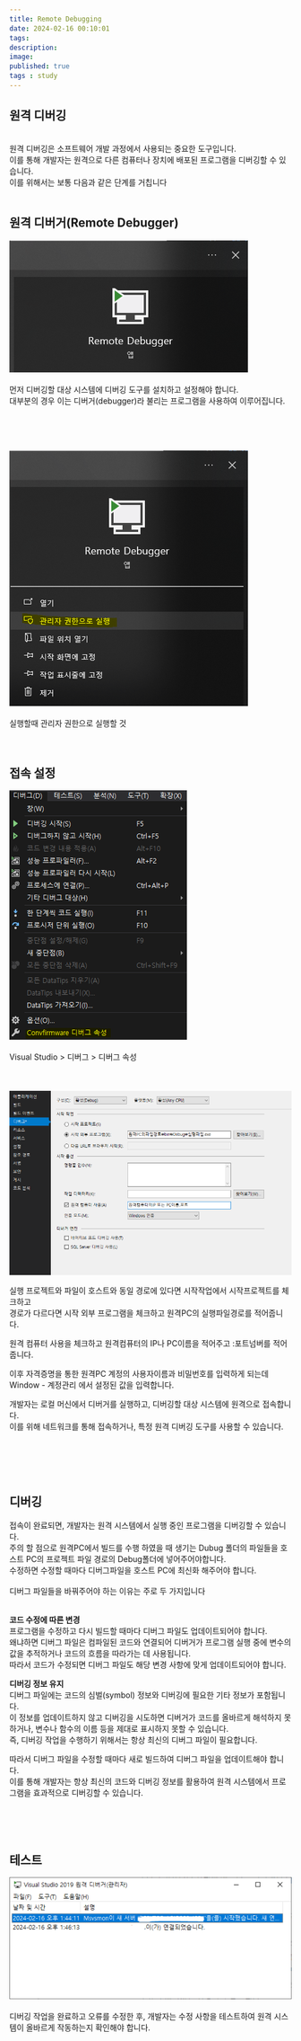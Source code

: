 ```yaml
---
title: Remote Debugging
date: 2024-02-16 00:10:01 
tags: 
description:
image: 
published: true
tags : study
---
```


## 원격 디버깅
<br>
원격 디버깅은 소프트웨어 개발 과정에서 사용되는 중요한 도구입니다.<br>
 이를 통해 개발자는 원격으로 다른 컴퓨터나 장치에 배포된 프로그램을 디버깅할 수 있습니다. <br>
 이를 위해서는 보통 다음과 같은 단계를 거칩니다<br>

<br>


## 원격 디버거(Remote Debugger)<br>
![](/assets/img/20240216/remote.PNG)
<br><br>
먼저 디버깅할 대상 시스템에 디버깅 도구를 설치하고 설정해야 합니다. <br>
대부분의 경우 이는 디버거(debugger)라 불리는 프로그램을 사용하여 이루어집니다.<br><br>

<br><br>


![](/assets/img/20240216/remote2.PNG)<br>
<br>실행할때 관리자 권한으로 실행할 것<br>
<br><br>

## 접속 설정 <br>
![](/assets/img/20240216/debug.PNG)<br><br>
Visual Studio > 디버그 > 디버그 속성 <br>
<br>
<br>
<br>
![](/assets/img/20240216/set.PNG)<br>

 실행 프로젝트와 파일이 호스트와 동일 경로에 있다면 시작작업에서 시작프로젝트를 체크하고<br>
 경로가 다르다면 시작 외부 프로그램을 체크하고 원격PC의 실행파일경로를 적어줍니다.<br>

원격 컴퓨터 사용을 체크하고 원격컴퓨터의 IP나 PC이름을 적어주고 :포트넘버를 적어줍니다.<br>

 이후 자격증명을 통한 원격PC 계정의 사용자이름과 비밀번호를 입력하게 되는데<br> Window - 계정관리 에서 설정된 값을 입력합니다.<br>

 개발자는 로컬 머신에서 디버거를 실행하고, 디버깅할 대상 시스템에 원격으로 접속합니다. <br>
 이를 위해 네트워크를 통해 접속하거나, 특정 원격 디버깅 도구를 사용할 수 있습니다.<br>

<br>


<br><br>

## 디버깅 <br>
접속이 완료되면, 개발자는 원격 시스템에서 실행 중인 프로그램을 디버깅할 수 있습니다. <br>
주의 할 점으로 원격PC에서 빌드를 수행 하였을 때 생기는 Dubug 폴더의 파일들을 호스트 PC의 프로젝트 파일 경로의 Debug폴더에 넣어주어야합니다. <br> 수정하면 수정할 때마다 디버그파일을 호스트 PC에 최신화 해주어야 합니다.
 <br> 
 <br> 
디버그 파일들을 바꿔주어야 하는 이유는 주로 두 가지입니다 <br>  <br> 

**코드 수정에 따른 변경** 
<br> 
프로그램을 수정하고 다시 빌드할 때마다 디버그 파일도 업데이트되어야 합니다. <br> 
 왜냐하면 디버그 파일은 컴파일된 코드와 연결되어 디버거가 프로그램 실행 중에 변수의 값을 추적하거나 코드의 흐름을 따라가는 데 사용됩니다.  <br> 
 따라서 코드가 수정되면 디버그 파일도 해당 변경 사항에 맞게 업데이트되어야 합니다. <br> 

**디버깅 정보 유지**
<br> 
 디버그 파일에는 코드의 심벌(symbol) 정보와 디버깅에 필요한 기타 정보가 포함됩니다.<br> 
  이 정보를 업데이트하지 않고 디버깅을 시도하면 디버거가 코드를 올바르게 해석하지 못하거나, 변수나 함수의 이름 등을 제대로 표시하지 못할 수 있습니다. <br> 
   즉, 디버깅 작업을 수행하기 위해서는 항상 최신의 디버그 파일이 필요합니다. <br> 

따라서 디버그 파일을 수정할 때마다 새로 빌드하여 디버그 파일을 업데이트해야 합니다. <br> 
 이를 통해 개발자는 항상 최신의 코드와 디버깅 정보를 활용하여 원격 시스템에서 프로그램을 효과적으로 디버깅할 수 있습니다. <br> 


<br>
<br><br>

## 테스트<br>
![](/assets/img/20240216/fin.PNG)<br><br>
디버깅 작업을 완료하고 오류를 수정한 후, 개발자는 수정 사항을 테스트하여 원격 시스템이 올바르게 작동하는지 확인해야 합니다.<br><br>

